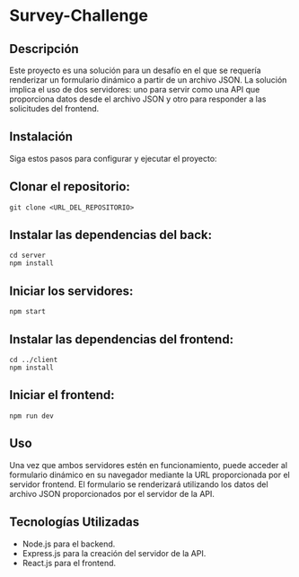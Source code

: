# Survey-Challenge

## Descripción
Este proyecto es una solución para un desafío en el que se requería renderizar un formulario dinámico a partir de un archivo JSON. La solución implica el uso de dos servidores: uno para servir como una API que proporciona datos desde el archivo JSON y otro para responder a las solicitudes del frontend.

## Instalación
Siga estos pasos para configurar y ejecutar el proyecto:

## Clonar el repositorio:

    git clone <URL_DEL_REPOSITORIO>


## Instalar las dependencias del back:
    cd server
    npm install

## Iniciar los servidores:
    npm start

## Instalar las dependencias del frontend:
    cd ../client
    npm install

## Iniciar el frontend:
    npm run dev

## Uso
Una vez que ambos servidores estén en funcionamiento, puede acceder al formulario dinámico en su navegador mediante la URL proporcionada por el servidor frontend. El formulario se renderizará utilizando los datos del archivo JSON proporcionados por el servidor de la API.


## Tecnologías Utilizadas
* Node.js para el backend.
* Express.js para la creación del servidor de la API.
* React.js para el frontend.
